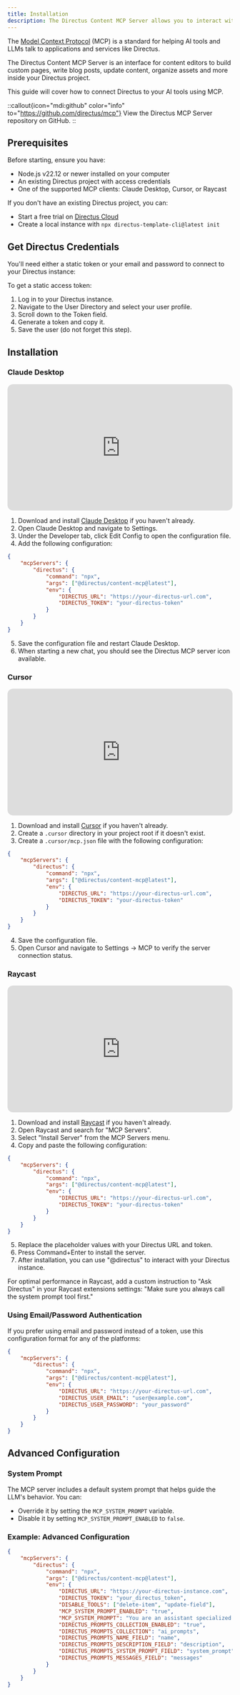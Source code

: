 ```yaml
---
title: Installation
description: The Directus Content MCP Server allows you to interact with your Directus data through AI tools using the Model Context Protocol.
---
```


The [Model Context Protocol](https://modelcontextprotocol.io/introduction) (MCP) is a standard for helping AI tools and LLMs talk to applications and services like Directus.

The Directus Content MCP Server is an interface for content editors to build custom pages, write blog posts, update content, organize assets and more inside your Directus project.

This guide will cover how to connect Directus to your AI tools using MCP.

::callout{icon="mdi:github" color="info" to="https://github.com/directus/mcp"}
View the Directus MCP Server repository on GitHub.
::

## Prerequisites

Before starting, ensure you have:

- Node.js v22.12 or newer installed on your computer
- An existing Directus project with access credentials
- One of the supported MCP clients: Claude Desktop, Cursor, or Raycast

If you don't have an existing Directus project, you can:
- Start a free trial on [Directus Cloud](https://directus.cloud/register)
- Create a local instance with `npx directus-template-cli@latest init`

## Get Directus Credentials

You'll need either a static token or your email and password to connect to your Directus instance:

To get a static access token:
1. Log in to your Directus instance.
2. Navigate to the User Directory and select your user profile.
3. Scroll down to the Token field.
4. Generate a token and copy it.
5. Save the user (do not forget this step).

## Installation

### Claude Desktop

<div style="position: relative; padding-bottom: 56.25%; height: 0; overflow: hidden; max-width: 100%; border-radius: 12px;">
  <iframe src="https://www.youtube.com/embed/mJiLiUGh9r8" style="position: absolute; top: 0; left: 0; width: 100%; height: 100%; border-radius: 12px;" frameborder="0" allow="accelerometer; autoplay; clipboard-write; encrypted-media; gyroscope; picture-in-picture" allowfullscreen></iframe>
</div>

1. Download and install [Claude Desktop](https://claude.ai/download) if you haven't already.
2. Open Claude Desktop and navigate to Settings.
3. Under the Developer tab, click Edit Config to open the configuration file.
4. Add the following configuration:

```json
{
	"mcpServers": {
		"directus": {
			"command": "npx",
			"args": ["@directus/content-mcp@latest"],
			"env": {
				"DIRECTUS_URL": "https://your-directus-url.com",
				"DIRECTUS_TOKEN": "your-directus-token"
			}
		}
	}
}
```

5. Save the configuration file and restart Claude Desktop.
6. When starting a new chat, you should see the Directus MCP server icon available.

### Cursor

<div style="position: relative; padding-bottom: 56.25%; height: 0; overflow: hidden; max-width: 100%; border-radius: 12px;">
  <iframe src="https://www.youtube.com/embed/KmO09zRphnc" style="position: absolute; top: 0; left: 0; width: 100%; height: 100%; border-radius: 12px;" frameborder="0" allow="accelerometer; autoplay; clipboard-write; encrypted-media; gyroscope; picture-in-picture" allowfullscreen></iframe>
</div>

1. Download and install [Cursor](https://cursor.sh/) if you haven't already.
2. Create a `.cursor` directory in your project root if it doesn't exist.
3. Create a `.cursor/mcp.json` file with the following configuration:

```json
{
	"mcpServers": {
		"directus": {
			"command": "npx",
			"args": ["@directus/content-mcp@latest"],
			"env": {
				"DIRECTUS_URL": "https://your-directus-url.com",
				"DIRECTUS_TOKEN": "your-directus-token"
			}
		}
	}
}
```

4. Save the configuration file.
5. Open Cursor and navigate to Settings → MCP to verify the server connection status.

### Raycast

<div style="position: relative; padding-bottom: 56.25%; height: 0; overflow: hidden; max-width: 100%; border-radius: 12px;">
  <iframe src="https://www.youtube.com/embed/zeg7AWddcQs" style="position: absolute; top: 0; left: 0; width: 100%; height: 100%; border-radius: 12px;" frameborder="0" allow="accelerometer; autoplay; clipboard-write; encrypted-media; gyroscope; picture-in-picture" allowfullscreen></iframe>
</div>

1. Download and install [Raycast](https://raycast.com/) if you haven't already.
2. Open Raycast and search for "MCP Servers".
3. Select "Install Server" from the MCP Servers menu.
4. Copy and paste the following configuration:

```json
{
	"mcpServers": {
		"directus": {
			"command": "npx",
			"args": ["@directus/content-mcp@latest"],
			"env": {
				"DIRECTUS_URL": "https://your-directus-url.com",
				"DIRECTUS_TOKEN": "your-directus-token"
			}
		}
	}
}
```

5. Replace the placeholder values with your Directus URL and token.
6. Press Command+Enter to install the server.
7. After installation, you can use "@directus" to interact with your Directus instance.

For optimal performance in Raycast, add a custom instruction to "Ask Directus" in your Raycast extensions settings: "Make sure you always call the system prompt tool first."

### Using Email/Password Authentication

If you prefer using email and password instead of a token, use this configuration format for any of the platforms:

```json
{
	"mcpServers": {
		"directus": {
			"command": "npx",
			"args": ["@directus/content-mcp@latest"],
			"env": {
				"DIRECTUS_URL": "https://your-directus-url.com",
				"DIRECTUS_USER_EMAIL": "user@example.com",
				"DIRECTUS_USER_PASSWORD": "your_password"
			}
		}
	}
}
```
## Advanced Configuration

### System Prompt

The MCP server includes a default system prompt that helps guide the LLM's behavior. You can:
- Override it by setting the `MCP_SYSTEM_PROMPT` variable.
- Disable it by setting `MCP_SYSTEM_PROMPT_ENABLED` to `false`.

### Example: Advanced Configuration

```json
{
	"mcpServers": {
		"directus": {
			"command": "npx",
			"args": ["@directus/content-mcp@latest"],
			"env": {
				"DIRECTUS_URL": "https://your-directus-instance.com",
				"DIRECTUS_TOKEN": "your_directus_token",
				"DISABLE_TOOLS": ["delete-item", "update-field"],
				"MCP_SYSTEM_PROMPT_ENABLED": "true",
				"MCP_SYSTEM_PROMPT": "You are an assistant specialized in managing content for our marketing website.",
				"DIRECTUS_PROMPTS_COLLECTION_ENABLED": "true",
				"DIRECTUS_PROMPTS_COLLECTION": "ai_prompts",
				"DIRECTUS_PROMPTS_NAME_FIELD": "name",
				"DIRECTUS_PROMPTS_DESCRIPTION_FIELD": "description",
				"DIRECTUS_PROMPTS_SYSTEM_PROMPT_FIELD": "system_prompt",
				"DIRECTUS_PROMPTS_MESSAGES_FIELD": "messages"
			}
		}
	}
}
```
